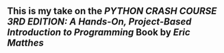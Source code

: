 ## This is my take on the _PYTHON CRASH COURSE 3RD EDITION: A Hands-On, Project-Based Introduction to Programming_ Book by _Eric Matthes_ 